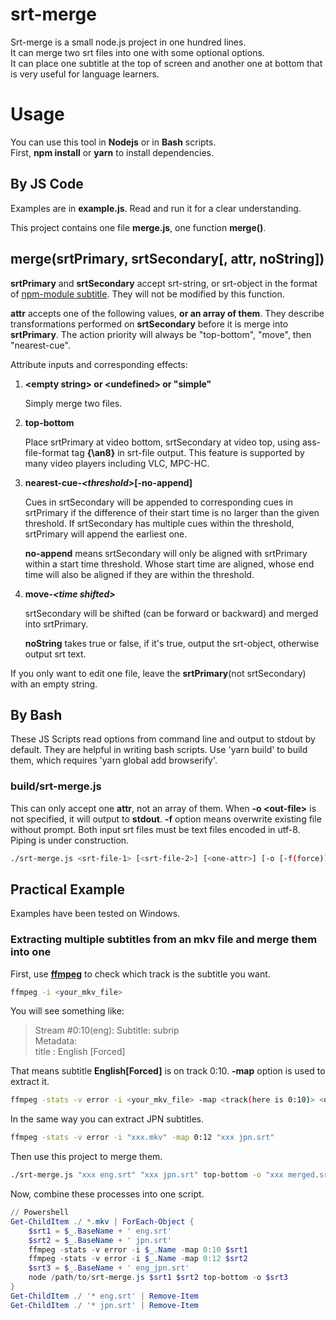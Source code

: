 # srt-merge

Srt-merge is a small node.js project in one hundred lines.  
It can merge two srt files into one with some optional options.  
It can place one subtitle at the top of screen and another one at bottom that is very useful for language learners.  

# Usage

You can use this tool in __Nodejs__ or in __Bash__ scripts.  
First, __npm install__ or __yarn__ to install dependencies.

## By JS Code

Examples are in __example.js__. Read and run it for a clear understanding.

This project contains one file __merge.js__, one function __merge()__.  

## merge(srtPrimary, srtSecondary\[, attr, noString])

__srtPrimary__ and __srtSecondary__ accept srt-string, or srt-object in the format of [npm-module subtitle](https://www.npmjs.com/package/subtitle). They will not be modified by this function.

__attr__ accepts one of the following values, __or an array of them__. They describe transformations performed on __srtSecondary__ before it is merge into __srtPrimary__. The action priority will always be "top-bottom", "move", then "nearest-cue".

Attribute inputs and corresponding effects:

1. __\<empty string> or \<undefined> or "simple"__

   Simply merge two files.

1. __top-bottom__

   Place srtPrimary at video bottom, srtSecondary at video top, using ass-file-format tag __{\an8}__ in srt-file output. This feature is supported by many video players including VLC, MPC-HC.

1. __nearest-cue-*\<threshold>*\[-no-append]__

   Cues in srtSecondary will be appended to corresponding cues in srtPrimary if the difference of their start time is no larger than the given threshold. If srtSecondary has multiple cues within the threshold, srtPrimary will append the earliest one.

   __no-append__ means srtSecondary will only be aligned with srtPrimary within a start time threshold. Whose start time are aligned, whose end time will also be aligned if they are within the threshold.

1. __move-*\<time shifted\>*__

   srtSecondary will be shifted (can be forward or backward) and merged into srtPrimary.

   __noString__ takes true or false, if it's true, output the srt-object, otherwise output srt text.

 If you only want to edit one file, leave the __srtPrimary__(not srtSecondary) with an empty string.


## By Bash
These JS Scripts read options from command line and output to stdout by default. They are helpful in writing bash scripts.
Use 'yarn build' to build them, which requires 'yarn global add browserify'.

### build/srt-merge.js
This can only accept one __attr__, not an array of them. When __-o \<out-file>__ is not specified, it will output to __stdout__. __-f__ option means overwrite existing file without prompt. Both input srt files must be text files encoded in utf-8. 
Piping is under construction.

``` bash
./srt-merge.js <srt-file-1> [<srt-file-2>] [<one-attr>] [-o [-f(force)] <output Filepath>]
```

## Practical Example

Examples have been tested on Windows.

### Extracting multiple subtitles from an mkv file and merge them into one
First, use [__ffmpeg__](https://www.ffmpeg.org/) to check which track is the subtitle you want.  

```bash
ffmpeg -i <your_mkv_file>
```

You will see something like:

>    Stream #0:10(eng): Subtitle: subrip  
>    Metadata:  
>      title           : English [Forced]

That means subtitle __English\[Forced]__ is on track 0:10. __-map__ option is used to extract it.

``` bash
ffmpeg -stats -v error -i <your_mkv_file> -map <track(here is 0:10)> <output_file(eng.srt)>
```

In the same way you can extract JPN subtitles.

``` bash
ffmpeg -stats -v error -i "xxx.mkv" -map 0:12 "xxx jpn.srt"
```

Then use this project to merge them.

``` bash
./srt-merge.js "xxx eng.srt" "xxx jpn.srt" top-bottom -o "xxx merged.srt"
```

Now, combine these processes into one script.

```PowerShell
// Powershell
Get-ChildItem ./ *.mkv | ForEach-Object {
    $srt1 = $_.BaseName + ' eng.srt'
    $srt2 = $_.BaseName + ' jpn.srt'
    ffmpeg -stats -v error -i $_.Name -map 0:10 $srt1
    ffmpeg -stats -v error -i $_.Name -map 0:12 $srt2
    $srt3 = $_.BaseName + ' eng_jpn.srt'
    node /path/to/srt-merge.js $srt1 $srt2 top-bottom -o $srt3
}
Get-ChildItem ./ '* eng.srt' | Remove-Item
Get-ChildItem ./ '* jpn.srt' | Remove-Item
```

